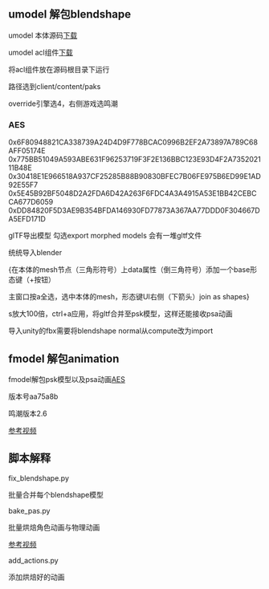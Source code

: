 ## umodel 解包blendshape
umodel 本体源码[下载](
https://github.com/gildor2/UEViewer/releases)

umodel acl组件[下载](
https://www.gildor.org/smf/index.php/topic,8304.msg42970.html#msg42970)

将acl组件放在源码根目录下运行

路径选到client/content/paks

override引擎选4，右侧游戏选鸣潮

### AES

0x6F80948821CA338739A24D4D9F778BCAC0996B2EF2A73897A789C68AFF05174E
0x775BB51049A593ABE631F96253719F3F2E136BBC123E93D4F2A735202111B48E
0x30418E1E966518A937CF25285B88B90830BFEC7B06FE975B6ED99E1AD92E55F7
0x5E45B92BF5048D2A2FDA6D42A263F6FDC4A3A4915A53E1BB42CEBCCA677D6059
0xDD84820F5D3AE9B354BFDA146930FD77873A367AA77DDD0F304667DA5EFD171D

glTF导出模型 勾选export morphed models
会有一堆gltf文件

统统导入blender

{在本体的mesh节点（三角形符号）上data属性（倒三角符号）添加一个base形态键（+按钮）

主窗口按a全选，选中本体的mesh，形态键UI右侧（下箭头）join as shapes}

s放大100倍，ctrl+a应用，将gltf合并至psk模型，这样还能接收psa动画

导入unity的fbx需要将blendshape normal从compute改为import


## fmodel 解包animation

fmodel解包psk模型以及psa动画[AES](https://github.com/ClostroOffi/wuwa-aes-archive)

版本号aa75a8b 

鸣潮版本2.6

[参考视频](https://www.bilibili.com/video/BV14AhRzZExb/?spm_id_from=333.1387.upload.video_card.click&vd_source=6d24f292fae98583d376dd53fd47af3b)

## 脚本解释

fix_blendshape.py

批量合并每个blendshape模型

bake_pas.py

批量烘焙角色动画与物理动画

[参考视频](https://www.bilibili.com/video/BV1nWVBztEKH/?spm_id_from=333.337.search-card.all.click&vd_source=6d24f292fae98583d376dd53fd47af3b)

add_actions.py

添加烘焙好的动画